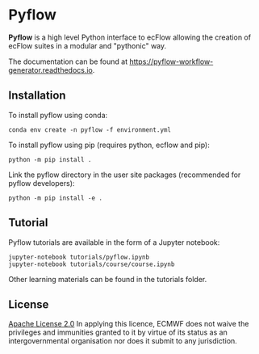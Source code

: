 # Pyflow

**Pyflow** is a high level Python interface to ecFlow allowing the creation of ecFlow suites in a modular and "pythonic" way.

The documentation can be found at <https://pyflow-workflow-generator.readthedocs.io>.

## Installation
To install pyflow using conda:

    conda env create -n pyflow -f environment.yml

To install pyflow using pip (requires python, ecflow and pip):

    python -m pip install .

Link the pyflow directory in the user site packages
(recommended for pyflow developers):

    python -m pip install -e .

## Tutorial
Pyflow tutorials are available in the form of a Jupyter notebook:

    jupyter-notebook tutorials/pyflow.ipynb
    jupyter-notebook tutorials/course/course.ipynb

Other learning materials can be found in the tutorials folder.

## License
[Apache License 2.0](LICENSE) In applying this licence, ECMWF does not waive the privileges and immunities 
granted to it by virtue of its status as an intergovernmental organisation nor does it submit to any jurisdiction.
